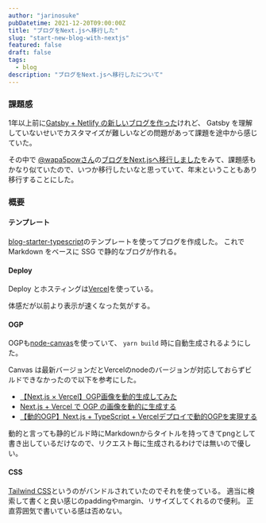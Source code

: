 ```yaml
---
author: "jarinosuke"
pubDatetime: 2021-12-20T09:00:00Z
title: "ブログをNext.jsへ移行した"
slug: "start-new-blog-with-nextjs"
featured: false
draft: false
tags:
  - blog
description: "ブログをNext.jsへ移行したについて"
---
```

### 課題感

1年以上前に[Gatsby + Netlify の新しいブログを作った](start-new-blog)けれど、
Gatsby を理解していないせいでカスタマイズが難しいなどの問題があって課題を途中から感じていた。

その中で [@wapa5powさん](https://twitter.com/wapa5pow)の[ブログをNext.jsへ移行しました](https://wapa5pow.com/posts/2021-03-02--blog-by-nextjs)をみて、課題感もかなり似ていたので、いつか移行したいなと思っていて、年末ということもあり移行することにした。

### 概要


#### テンプレート

[blog-starter-typescript](https://github.com/vercel/next.js/tree/canary/examples/blog-starter-typescript)のテンプレートを使ってブログを作成した。
これで Markdown をベースに SSG で静的なブログが作れる。

#### Deploy

Deploy とホスティングは[Vercel](https://vercel.com/dashboard)を使っている。

体感だが以前より表示が速くなった気がする。

#### OGP

OGPも[node-canvas](https://github.com/Automattic/node-canvas)を使っていて、 `yarn build` 時に自動生成されるようにした。

Canvas は最新バージョンだとVercelのnodeのバージョンが対応しておらずビルドできなかったので以下を参考にした。

- [【Next.js × Vercel】OGP画像を動的生成してみた](https://ji23-dev.com/blogs/nextjs-ogp)
- [Next.js + Vercel で OGP の画像を動的に生成する](https://zenn.dev/tiwu_dev/articles/68d58d4ab710af)
- [【動的OGP】Next.js + TypeScript + Vercelデプロイで動的OGPを実現する](https://qiita.com/yuikoito/items/619120c592d99f9d3053)

動的と言っても静的ビルド時にMarkdownからタイトルを持ってきてpngとして書き出しているだけなので、リクエスト毎に生成されるわけでは無いので優しい。

#### CSS

[Tailwind CSS](https://tailwindcss.com)というのがバンドルされていたのでそれを使っている。
適当に検索して書くと良い感じのpaddingやmargin、リサイズしてくれるので便利。
正直雰囲気で書いている感は否めない。